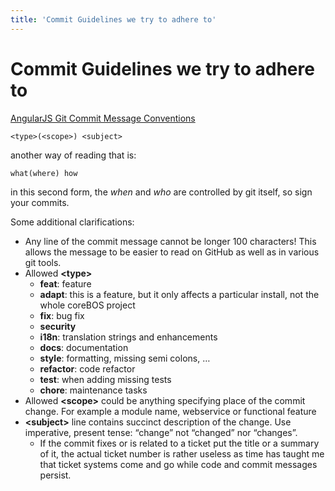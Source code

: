 ```yaml
---
title: 'Commit Guidelines we try to adhere to'
---
```


Commit Guidelines we try to adhere to
=====================================

[AngularJS Git Commit Message
Conventions](https://docs.google.com/document/d/1QrDFcIiPjSLDn3EL15IJygNPiHORgU1_OOAqWjiDU5Y/mobilebasic?pli=1)

    <type>(<scope>) <subject>

another way of reading that is:

    what(where) how

in this second form, the *when* and *who* are controlled by git itself,
so sign your commits.

Some additional clarifications:

-   Any line of the commit message cannot be longer 100 characters! This
    allows the message to be easier to read on GitHub as well as in
    various git tools.
-   Allowed **&lt;type&gt;**
    -   **feat**: feature
    -   **adapt**: this is a feature, but it only affects a particular
        install, not the whole coreBOS project
    -   **fix**: bug fix
    -   **security**
    -   **i18n**: translation strings and enhancements
    -   **docs**: documentation
    -   **style**: formatting, missing semi colons, …
    -   **refactor**: code refactor
    -   **test**: when adding missing tests
    -   **chore**: maintenance tasks
-   Allowed **&lt;scope&gt;** could be anything specifying place of the
    commit change. For example a module name, webservice or functional
    feature
-   **&lt;subject&gt;** line contains succinct description of the
    change. Use imperative, present tense: “change” not “changed” nor
    “changes”.
    -   If the commit fixes or is related to a ticket put the title or a
        summary of it, the actual ticket number is rather useless as
        time has taught me that ticket systems come and go while code
        and commit messages persist.
